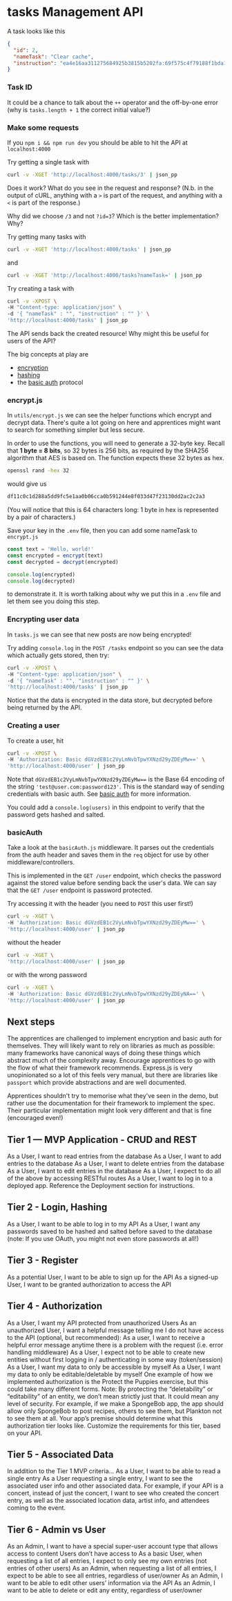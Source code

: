 # tasks Management  API


A task looks like this

```json
{
  "id": 2,
  "nameTask": "Clear cache",
  "instruction": "ea4e16aa311275684925b3815b5202fa:69f575c4f79188f1bda171d072f28975a797dc162998293fdab6f1f799e39611bf179ce0df1ab943caa68ccfd34c0c55"
}
```


### Task ID

It could be a chance to talk about the `++` operator and the off-by-one error
(why is `tasks.length + 1` the correct initial value?)


### Make some requests

If you `npm i && npm run dev` you should be able to hit the API at
`localhost:4000`

Try getting a single task with

```bash
curl -v -XGET 'http://localhost:4000/tasks/3' | json_pp
```

Does it work? What do you see in the request and response? (N.b. in the output
of cURL, anything with a `>` is part of the request, and anything with a `<` is
part of the response.)

Why did we choose `/3` and not `?id=3`? Which is the better implementation? Why?

Try getting many tasks with

```bash
curl -v -XGET 'http://localhost:4000/tasks' | json_pp
```

and

```bash
curl -v -XGET 'http://localhost:4000/tasks?nameTask=' | json_pp
```

Try creating a task with

```bash
curl -v -XPOST \
-H "Content-type: application/json" \
-d '{ "nameTask" : "", "instruction" : "" }' \
'http://localhost:4000/tasks' | json_pp
```

The API sends back the created resource! Why might this be useful for users of
the API?



The big concepts at play are

- [encryption](https://swe-docs.netlify.app/backend/encryption)
- [hashing](https://swe-docs.netlify.app/backend/hashing)
- the [basic auth](https://swe-docs.netlify.app/backend/basic-auth.html)
  protocol



### encrypt.js

In `utils/encrypt.js` we can see the helper functions which encrypt and decrypt
data. There's quite a lot going on here and apprentices might want to search for
something simpler but less secure.

In order to use the functions, you will need to generate a 32-byte key. Recall
that **1 byte = 8 bits**, so 32 bytes is 256 bits, as required by the SHA256
algorithm that AES is based on. The function expects these 32 bytes as hex.

```bash
openssl rand -hex 32
```

would give us

```bash
df11c0c1d288a5dd9fc5e1aa0b06cca0b591244e8f033d47f23130dd2ac2c2a3
```

(You will notice that this is 64 characters long: 1 byte in hex is represented
by a pair of characters.)

Save your key in the `.env` file, then you can add some nameTask to `encrypt.js`

```js
const text = 'Hello, world!'
const encrypted = encrypt(text)
const decrypted = decrypt(encrypted)

console.log(encrypted)
console.log(decrypted)
```

to demonstrate it. It is worth talking about why we put this in a `.env` file
and let them see you doing this step.

### Encrypting user data

In `tasks.js` we can see that new posts are now being encrypted!

Try adding `console.log` in the `POST /tasks` endpoint so you can see the data
which actually gets stored, then try:

```bash
curl -v -XPOST \
-H "Content-type: application/json" \
-d '{ "nameTask" : "", "instruction" : "" }' \
'http://localhost:4000/tasks' | json_pp
```

Notice that the data is encrypted in the data store, but decrypted before being
returned by the API.

### Creating a user

To create a user, hit

```bash
curl -v -XPOST \
-H 'Authorization: Basic dGVzdEB1c2VyLmNvbTpwYXNzd29yZDEyMw==' \
'http://localhost:4000/user' | json_pp
```

Note that `dGVzdEB1c2VyLmNvbTpwYXNzd29yZDEyMw==` is the Base 64 encoding of the
string `'test@user.com:password123'`. This is the standard way of sending
credentials with basic auth. See
[basic auth](https://swe-docs.netlify.app/backend/basic-auth.html) for more
information.

You could add a `console.log(users)` in this endpoint to verify that the
password gets hashed and salted.

### basicAuth

Take a look at the `basicAuth.js` middleware. It parses out the credentials from
the auth header and saves them in the `req` object for use by other
middleware/controllers.

This is implemented in the `GET /user` endpoint, which checks the password
against the stored value before sending back the user's data. We can say that
the `GET /user` endpoint is password protected.

Try accessing it with the header (you need to `POST` this user first!)

```bash
curl -v -XGET \
-H 'Authorization: Basic dGVzdEB1c2VyLmNvbTpwYXNzd29yZDEyMw==' \
'http://localhost:4000/user' | json_pp
```

without the header

```bash
curl -v -XGET \
'http://localhost:4000/user' | json_pp
```

or with the wrong password

```bash
curl -v -XGET \
-H 'Authorization: Basic dGVzdEB1c2VyLmNvbTpwYXNzd29yZDEyNA==' \
'http://localhost:4000/user' | json_pp
```

## Next steps

The apprentices are challenged to implement encryption and basic auth for
themselves. They will likely want to rely on libraries as much as possible: many
frameworks have canonical ways of doing these things which abstract much of the
complexity away. Encourage apprentices to go with the flow of what their
framework recommends. Express.js is very unopinionated so a lot of this feels
very manual, but there are libraries like `passport` which provide abstractions
and are well documented.

Apprentices shouldn't try to memorise what they've seen in the demo, but rather
use the documentation for their framework to implement the spec. Their
particular implementation might look very different and that is fine (encouraged
even!)

## Tier 1 — MVP Application - CRUD and REST
As a User, I want to read entries from the database
As a User, I want to add entries to the database
As a User, I want to delete entries from the database
As a User, I want to edit entries in the database
As a User, I expect to do all of the above by accessing RESTful routes
As a User, I want to log in to a deployed app. Reference the Deployment section for instructions.


## Tier 2 - Login, Hashing
As a User, I want to be able to log in to my API
As a User, I want any passwords saved to be hashed and salted before saved to the database (note: If you use OAuth, you might not even store passwords at all!)

## Tier 3 - Register
As a potential User, I want to be able to sign up for the API
As a signed-up User, I want to be granted authorization to access the API
## Tier 4 - Authorization
As a User, I want my API protected from unauthorized Users
As an unauthorized User, I want a helpful message telling me I do not have access to the API
(optional, but recommended): As a user, I want to receive a helpful error message anytime there is a problem with the request (i.e. error handling middleware)
As a User, I expect not to be able to create new entities without first logging in / authenticating in some way (token/session)
As a User, I want my data to only be accessible by myself
As a User, I want my data to only be editable/deletable by myself
One example of how we implemented authorization is the Protect the Puppies exercise, but this could take many different forms.
Note: By protecting the “deletability” or “editability” of an entity, we don’t mean strictly just that. It could mean any level of security. For example, if we make a SpongeBob app, the app should allow only SpongeBob to post recipes, others to see them, but Plankton not to see them at all. Your app’s premise should determine what this authorization tier looks like. Customize the requirements for this tier, based on your API.

## Tier 5 - Associated Data
In addition to the Tier 1 MVP criteria…
As a User, I want to be able to read a single entry
As a User requesting a single entry, I want to see the associated user info and other associated data. For example, if your API is a concert, instead of just the concert, I want to see who created the concert entry, as well as the associated location data, artist info, and attendees coming to the event.

## Tier 6 - Admin vs User
As an Admin, I want to have a special super-user account type that allows access to content Users don’t have access to
As a basic User, when requesting a list of all entries, I expect to only see my own entries (not entries of other users)
As an Admin, when requesting a list of all entries, I expect to be able to see all entries, regardless of user/owner
As an Admin, I want to be able to edit other users’ information via the API
As an Admin, I want to be able to delete or edit any entity, regardless of user/owner